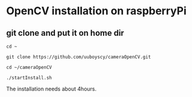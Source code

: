 # OpenCV installation on raspberryPi
## git clone and put it on home dir

`cd ~`  

`git clone https://github.com/uuboyscy/cameraOpenCV.git`  

`cd ~/cameraOpenCV`  

`./startInstall.sh`  

The installation needs about 4hours.
